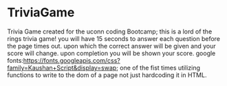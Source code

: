 # TriviaGame
Trivia Game created for the uconn coding Bootcamp;
this is a lord of the rings trivia game! you will have 15 seconds to answer each question before the page times out. upon which the correct answer will be given and your score will change. upon completion you will be shown your score.
google fonts:https://fonts.googleapis.com/css?family=Kaushan+Script&display=swap;
one of the fist times utilizing functions to write to the dom of a page not just hardcoding it in HTML.
